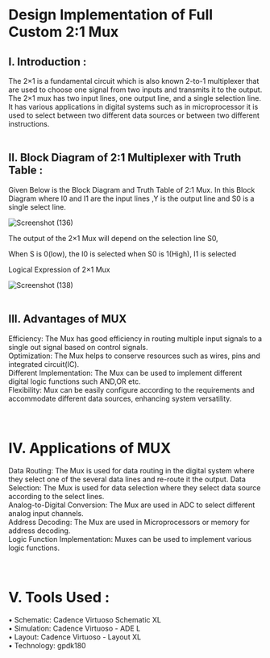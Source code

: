 # Design Implementation of Full Custom 2:1 Mux

<h2>I. Introduction :</h2>
<dr>The 2×1 is a fundamental circuit which is also known 2-to-1 multiplexer that are used to choose one signal from two inputs and transmits it to the output. The 2×1 mux has two input lines, one output line, and a single selection line. It has various applications in digital systems such as in microprocessor it is used to select between two different data sources or between two different instructions.<dr>
<br>
  <br>
<h2>II. Block Diagram of 2:1 Multiplexer with Truth Table :</h2>
Given Below is the Block Diagram and Truth Table of 2:1 Mux. In this Block Diagram where I0 and I1 are the input lines ,Y is the output line and S0 is a single select line.

![Screenshot (136)](https://github.com/user-attachments/assets/d5a33469-e12e-4088-b75f-9714cf996d9e)


The output of the 2×1 Mux will depend on the selection line S0,

When S is 0(low), the I0 is selected
when S0 is 1(High), I1 is selected


Logical Expression of 2×1 Mux

![Screenshot (138)](https://github.com/user-attachments/assets/c661971d-8658-4c23-a1d0-6e77eebca7fd)
<br>
<br>
<h2>III. Advantages of MUX</h2>

Efficiency: The Mux has good efficiency in routing multiple input signals to a single out signal based on control signals.<dr><br>
Optimization: The Mux helps to conserve resources such as wires, pins and integrated circuit(IC).<dr><br>
Different Implementation: The Mux can be used to implement different digital logic functions such AND,OR etc.<dr><br>
Flexibility: Mux can be easily configure according to the requirements and accommodate different data sources, enhancing system versatility.<dr><br>
<br>
<br>
<H1>IV. Applications of MUX</H1>

Data Routing: The Mux is used for data routing in the digital system where they select one of the several data lines and re-route it the output.<dr>
Data Selection: The Mux is used for data selection where they select data source according to the select lines.<dr><br>
Analog-to-Digital Conversion: The Mux are used in ADC to select different analog input channels.<dr><br>
Address Decoding: The Mux are used in Microprocessors or memory for address decoding.<dr><br>
Logic Function Implementation: Muxes can be used to implement various logic functions.<dr><br>
<br>
<br>

<H1>V. Tools Used :</H1>

• Schematic: Cadence Virtuoso Schematic XL<dr><br>
• Simulation: Cadence Virtuoso - ADE L<dr><br>
• Layout: Cadence Virtuoso - Layout XL<dr><br>
• Technology: gpdk180<dr><br>




